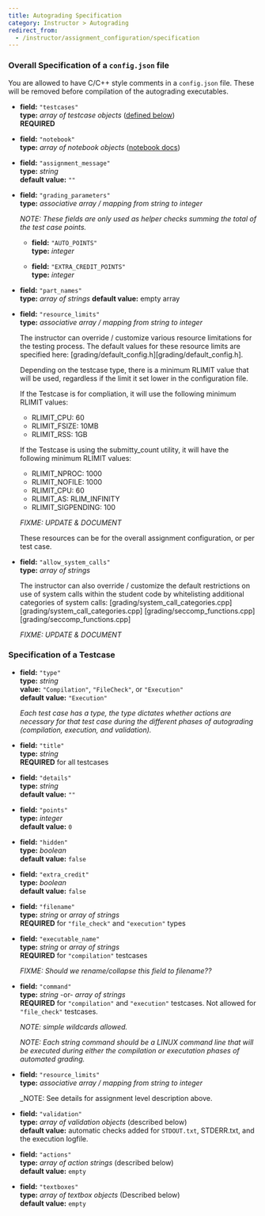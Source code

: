 ```yaml
---
title: Autograding Specification
category: Instructor > Autograding
redirect_from:
  - /instructor/assignment_configuration/specification
---
```



### Overall Specification of a ``config.json`` file

You are allowed to have C/C++ style comments in a `config.json` file.
These will be removed before compilation of the autograding
executables.  


* **field:** ``"testcases"``  
  **type:** _array of testcase objects_ ([defined below](#specification-of-a-testcase))  
  **REQUIRED**
  
* **field:** ``"notebook"``  
  **type:** _array of notebook objects_ ([notebook docs](/instructor/assignment_configuration/notebook))


* **field:** ``"assignment_message"``  
  **type:** _string_  
  **default value:** ``""``


* **field:** ``"grading_parameters"``  
  **type:** _associative array / mapping from string to integer_

   _NOTE: These fields are only used as helper checks summing the
   total of the test case points._

   * **field:** ``"AUTO_POINTS"``  
     **type:** _integer_

   * **field:** ``"EXTRA_CREDIT_POINTS"``  
     **type:** _integer_



* **field:** ``"part_names"``  
  **type:** _array of strings_
  **default value:** empty array



* **field:** ``"resource_limits"``  
  **type:** _associative array / mapping from string to integer_

  The instructor can override / customize various resource limitations
  for the testing process.  The default values for these resource
  limits are specified here: [grading/default_config.h][grading/default_config.h].
  
  Depending on the testcase type, there is a minimum RLIMIT value that will be used,
  regardless if the limit it set lower in the configuration file.
  
  If the Testcase is for compliation, it will use the following minimum RLIMIT values:
  * RLIMIT_CPU: 60
  * RLIMIT_FSIZE: 10MB
  * RLIMIT_RSS: 1GB
  
  If the Testcase is using the submitty_count utility, it will have the following minimum RLIMIT values:
  * RLIMIT_NPROC: 1000
  * RLIMIT_NOFILE: 1000
  * RLIMIT_CPU: 60
  * RLIMIT_AS: RLIM_INFINITY
  * RLIMIT_SIGPENDING: 100

  _FIXME: UPDATE & DOCUMENT_

  These resources can be for the overall assignment configuration, or
  per test case.





* **field:** ``"allow_system_calls"``  
  **type:** _array of strings_  

  The instructor can also override / customize the default
  restrictions on use of system calls within the student code by
  whitelisting additional categories of system calls:
  [grading/system_call_categories.cpp][grading/system_call_categories.cpp]
  [grading/seccomp_functions.cpp][grading/seccomp_functions.cpp]

  _FIXME: UPDATE & DOCUMENT_



### Specification of a Testcase


* **field:** ``"type"``  
  **type:** _string_   
  **value:** ``"Compilation"``, ``"FileCheck"``, or ``"Execution"``  
  **default value:** ``"Execution"``  

  _Each test case has a type, the type dictates whether actions are
  necessary for that test case during the different phases of
  autograding (compilation, execution, and validation)._


* **field:** ``"title"``  
  **type:** _string_  
  **REQUIRED** for all testcases


* **field:** ``"details"``  
  **type:** _string_  
  **default value:** ``""``


* **field:** ``"points"``  
  **type:** _integer_  
  **default value:** ``0``    


* **field:** ``"hidden"``  
  **type:** _boolean_  
  **default value:** ``false``  


* **field:** ``"extra_credit"``  
  **type:** _boolean_  
  **default value:** ``false``


* **field:** ``"filename"``  
  **type:** _string_ or _array of strings_  
  **REQUIRED** for ``"file_check"`` and ``"execution"`` types


* **field:** ``"executable_name"``  
  **type:** _string_ or _array of strings_  
  **REQUIRED** for ``"compilation"`` testcases

  _FIXME:  Should we rename/collapse this field to filename??_


* **field:** ``"command"``  
  **type:** _string_ -or- _array of strings_  
  **REQUIRED** for ``"compilation"`` and ``"execution"`` testcases.  Not
    allowed for ``"file_check"`` testcases.

  _NOTE: simple wildcards allowed._

  _NOTE: Each string command should be a LINUX command line that will
  be executed during either the compilation or executation phases of
  automated grading._


* **field:** ``"resource_limits"``  
  **type:** _associative array / mapping from string to integer_

  _NOTE: See details for assignment level description above.


* **field:** ``"validation"``  
  **type:** _array of validation objects_ (described below)   
  **default value:**  automatic checks added for `STDOUT.txt`,
     STDERR.txt, and the execution logfile.

* **field:** ``"actions"``   
  **type:** _array of action strings_ (described below)   
  **default value:** ``empty``

* **field:** ``"textboxes"``  
  **type:** _array of textbox objects_  (Described below)  
  **default value:** ``empty``  


